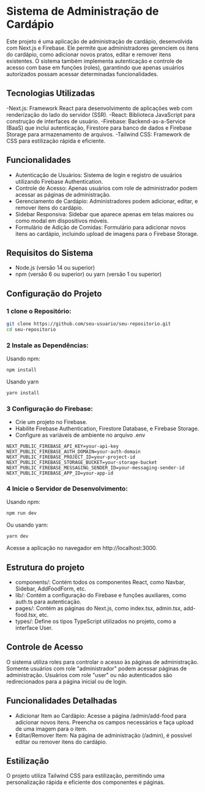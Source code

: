 # Sistema de Administração de Cardápio

Este projeto é uma aplicação de administração de cardápio, desenvolvida com Next.js e Firebase. Ele permite que administradores gerenciem os itens do cardápio, como adicionar novos pratos, editar e remover itens existentes. O sistema também implementa autenticação e controle de acesso com base em funções (roles), garantindo que apenas usuários autorizados possam acessar determinadas funcionalidades.

## Tecnologias Utilizadas
-Next.js: Framework React para desenvolvimento de aplicações web com renderização do lado do servidor (SSR).
-React: Biblioteca JavaScript para construção de interfaces de usuário.
-Firebase: Backend-as-a-Service (BaaS) que inclui autenticação, Firestore para banco de dados e Firebase Storage para armazenamento de arquivos.
-Tailwind CSS: Framework de CSS para estilização rápida e eficiente.

## Funcionalidades
- Autenticação de Usuários: Sistema de login e registro de usuários utilizando Firebase Authentication.
- Controle de Acesso: Apenas usuários com role de administrador podem acessar as páginas de administração.
- Gerenciamento de Cardápio: Administradores podem adicionar, editar, e remover itens do cardápio.
- Sidebar Responsiva: Sidebar que aparece apenas em telas maiores ou como modal em dispositivos móveis.
- Formulário de Adição de Comidas: Formulário para adicionar novos itens ao cardápio, incluindo upload de imagens para o Firebase Storage.

## Requisitos do Sistema
- Node.js (versão 14 ou superior)
- npm (versão 6 ou superior) ou yarn (versão 1 ou superior)

## Configuração do Projeto

### 1 clone o Repositório:
```bash
git clone https://github.com/seu-usuario/seu-repositorio.git
cd seu-repositorio
```

### 2 Instale as Dependências:
Usando npm:
```bash
npm install
```
Usando yarn
```bash
yarn install
```
### 3 Configuração do Firebase:
- Crie um projeto no Firebase.
- Habilite Firebase Authentication, Firestore Database, e Firebase Storage.
- Configure as variáveis de ambiente no arquivo .env

```env
NEXT_PUBLIC_FIREBASE_API_KEY=your-api-key
NEXT_PUBLIC_FIREBASE_AUTH_DOMAIN=your-auth-domain
NEXT_PUBLIC_FIREBASE_PROJECT_ID=your-project-id
NEXT_PUBLIC_FIREBASE_STORAGE_BUCKET=your-storage-bucket
NEXT_PUBLIC_FIREBASE_MESSAGING_SENDER_ID=your-messaging-sender-id
NEXT_PUBLIC_FIREBASE_APP_ID=your-app-id
```

### 4 Inicie o Servidor de Desenvolvimento:
Usando npm:
```bash
npm run dev
```

Ou usando yarn:
```bash
yarn dev
```
Acesse a aplicação no navegador em http://localhost:3000.

## Estrutura do projeto

- components/: Contém todos os componentes React, como Navbar, Sidebar, AddFoodForm, etc.
- lib/: Contém a configuração do Firebase e funções auxiliares, como auth.ts para autenticação.
- pages/: Contém as páginas do Next.js, como index.tsx, admin.tsx, add-food.tsx, etc.
- types/: Define os tipos TypeScript utilizados no projeto, como a interface User.

## Controle de Acesso
O sistema utiliza roles para controlar o acesso às páginas de administração. Somente usuários com role "administrador" podem acessar páginas de administração. Usuários com role "user" ou não autenticados são redirecionados para a página inicial ou de login.


## Funcionalidades Detalhadas
- Adicionar Item ao Cardápio: Acesse a página /admin/add-food para adicionar novos itens. Preencha os campos necessários e faça upload de uma imagem para o item.
- Editar/Remover Item: Na página de administração (/admin), é possível editar ou remover itens do cardápio.


## Estilização
O projeto utiliza Tailwind CSS para estilização, permitindo uma personalização rápida e eficiente dos componentes e páginas.







